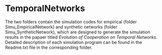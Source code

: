 # TemporalNetworks

The two folders contain the simulation codes for empirical (folder Simu_EmpiricalNetwork) and synthetic networks (folder Simu_SyntheticNetwork), which are designed to generate the simulation results in the papaer titled *Evolution of Cooperation on Temporal Networks*. Detailed description of each simulation program can be found in the Readme.txt file in the corresponding folder. 
